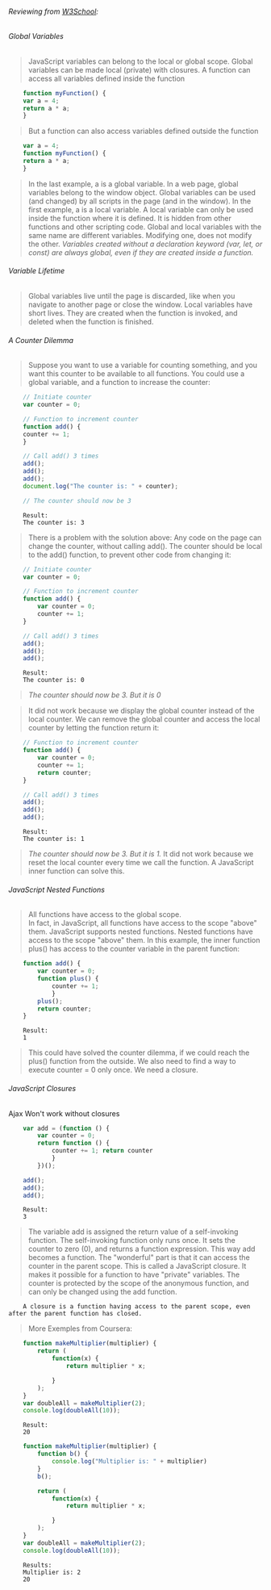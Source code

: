 
###### Reviewing from [W3School](https://www.w3schools.com/js/js_function_closures.asp):

###### Global Variables

> JavaScript variables can belong to the local or global scope.
> Global variables can be made local (private) with closures.
> A function can access all variables defined inside the function
```js
    function myFunction() {
    var a = 4;
    return a * a;
    }
```
> But a function can also access variables defined outside the function
```js
    var a = 4;
    function myFunction() {
    return a * a;
    }
```
> In the last example, a is a global variable.
> In a web page, global variables belong to the window object.
> Global variables can be used (and changed) by all scripts in the page (and in the window).
> In the first example, a is a local variable.
> A local variable can only be used inside the function where it is defined. It is hidden from other functions and other scripting code.
> Global and local variables with the same name are different variables. Modifying one, does not modify the other.
> *Variables created without a declaration keyword (var, let, or const) are always global, even if they are created inside a function.*

###### Variable Lifetime

> Global variables live until the page is discarded, like when you navigate to another page or close the window.
> Local variables have short lives. They are created when the function is invoked, and deleted when the function is finished.

###### A Counter Dilemma

> Suppose you want to use a variable for counting something, and you want this counter to be available to all functions.
> You could use a global variable, and a function to increase the counter:

```js
    // Initiate counter
    var counter = 0;

    // Function to increment counter
    function add() {
    counter += 1;
    }

    // Call add() 3 times
    add();
    add();
    add();
    document.log("The counter is: " + counter);

    // The counter should now be 3 
```
        Result: 
        The counter is: 3

> There is a problem with the solution above: Any code on the page can change the counter, without calling add().
> The counter should be local to the add() function, to prevent other code from changing it:

```js
    // Initiate counter
    var counter = 0;

    // Function to increment counter
    function add() {
        var counter = 0;
        counter += 1;
    }

    // Call add() 3 times
    add();
    add();
    add();
```
        Result: 
        The counter is: 0

> *The counter should now be 3. But it is 0*

> It did not work because we display the global counter instead of the local counter.
> We can remove the global counter and access the local counter by letting the function return it:

```js
    // Function to increment counter
    function add() {
        var counter = 0;
        counter += 1;
        return counter;
    }

    // Call add() 3 times
    add();
    add();
    add();
```
        Result: 
        The counter is: 1

> *The counter should now be 3. But it is 1.*
> It did not work because we reset the local counter every time we call the function.
> A JavaScript inner function can solve this.

###### JavaScript Nested Functions

> All functions have access to the global scope.  
> In fact, in JavaScript, all functions have access to the scope "above" them.
> JavaScript supports nested functions. Nested functions have access to the scope "above" them.
> In this example, the inner function plus() has access to the counter variable in the parent function:

```js
    function add() {
        var counter = 0;
        function plus() {
            counter += 1;
            }
        plus();   
        return counter;
    } 
```
        Result:
        1

> This could have solved the counter dilemma, if we could reach the plus() function from the outside.
> We also need to find a way to execute counter = 0 only once.
> We need a closure.

###### JavaScript Closures

Ajax Won't work without closures

```js
    var add = (function () {
        var counter = 0;
        return function () {
            counter += 1; return counter
            }
        })();

    add();
    add();
    add();
```
        Result:
        3

> The variable add is assigned the return value of a self-invoking function.
> The self-invoking function only runs once. It sets the counter to zero (0), and returns a function expression.
> This way add becomes a function. The "wonderful" part is that it can access the counter in the parent scope.
> This is called a JavaScript closure. It makes it possible for a function to have "private" variables.
> The counter is protected by the scope of the anonymous function, and can only be changed using the add function.

        A closure is a function having access to the parent scope, even after the parent function has closed.

> More Exemples from Coursera: 

```js
    function makeMultiplier(multiplier) {
        return (
            function(x) {
                return multiplier * x;

            }
        );
    }
    var doubleAll = makeMultiplier(2);
    console.log(doubleAll(10));
```
        Result:
        20

```js
    function makeMultiplier(multiplier) {
        function b() {
            console.log("Multiplier is: " + multiplier)
        }
        b();

        return (
            function(x) {
                return multiplier * x;

            }
        );
    }
    var doubleAll = makeMultiplier(2);
    console.log(doubleAll(10));
```
        Results:
        Multiplier is: 2
        20


